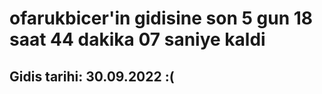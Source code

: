 # ofarukbicer'in gidisine son 5 gun 18 saat 44 dakika 07 saniye kaldi

## Gidis tarihi: 30.09.2022 :(
